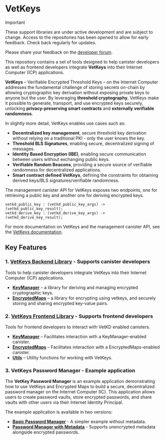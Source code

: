 # VetKeys

> [!IMPORTANT]  
> These support libraries are under active development and are subject to change. Access to the repositories has been opened to allow for early feedback. Check back regularly for updates.
>
> Please share your feedback on the [developer forum](https://forum.dfinity.org/t/threshold-key-derivation-privacy-on-the-ic/16560/179).

This repository contains a set of tools designed to help canister developers as well as frontend developers integrate **VetKeys** into their Internet Computer (ICP) applications.

**VetKeys** – Verifiable Encrypted Threshold Keys – on the Internet Computer addresses the fundamental challenge of storing secrets on-chain by allowing cryptographic key derivation without exposing private keys to anyone but the user. By leveraging **threshold cryptography**, VetKeys make it possible to generate, transport, and use encrypted keys securely, unlocking **privacy-preserving smart contracts** and **externally verifiable randomness**.

In slightly more detail, VetKeys enables use cases such as:

- **Decentralized key management**, secure threshold key derivation without relying on a traditional PKI - only the user knows the key.
- **Threshold BLS Signatures**, enabling secure, decentralized signing of messages.
- **Identity Based Encryption (IBE)**, enabling secure communication between users without exchanging public keys.
- **Verifiable Random Beacons**, providing a secure source of verifiable randomness for decentralized applications.
- **Smart contract defined VetKeys**, defining the constraints for obtaining derived keys/BLS signatures/verifiable randomness.

The management canister API for VetKeys exposes two endpoints, one for retrieving a public key and another one for deriving encrypted keys.

```
vetkd_public_key : (vetkd_public_key_args) -> (vetkd_public_key_result);
vetkd_derive_key : (vetkd_derive_key_args) -> (vetkd_derive_key_result);
```

For more documentation on VetKeys and the management canister API, see the [VetKeys documentation](https://internetcomputer.org/docs/building-apps/network-features/encryption/vetkeys).

## Key Features

### **1. [VetKeys Backend Library](./backend/rs/ic_vetkeys)** - Supports canister developers

Tools to help canister developers integrate VetKeys into their Internet Computer (ICP) applications.

- **[KeyManager](./backend/rs/ic_vetkeys/src/key_manager)** – a library for deriving and managing encrypted cryptographic keys.
- **[EncryptedMaps](./backend/rs/ic_vetkeys/src/encrypted_maps)** – a library for encrypting using vetkeys, and securely storing and sharing encrypted key-value pairs.

### **2. [VetKeys Frontend Library](./frontend/ic_vetkeys)** - Supports frontend developers

Tools for frontend developers to interact with VetKD enabled canisters.

- **[KeyManager](https://5lfyp-mqaaa-aaaag-aleqa-cai.icp0.io/classes/_dfinity_vetkeys_key_manager.KeyManager.html)** – Facilitates interaction with a KeyManager-enabled canister.
- **[EncryptedMaps](https://5lfyp-mqaaa-aaaag-aleqa-cai.icp0.io/classes/_dfinity_vetkeys_encrypted_maps.EncryptedMaps.html)** – Facilitates interaction with a EncryptedMaps-enabled canister.
- **[Utils](https://5lfyp-mqaaa-aaaag-aleqa-cai.icp0.io/modules/_dfinity_vetkeys.html)** – Utility functions for working with VetKeys.

### **3. VetKeys Password Manager** - Example application

The **VetKey Password Manager** is an example application demonstrating how to use VetKeys and Encrypted Maps to build a secure, decentralized password manager on the Internet Computer (IC). This application allows users to create password vaults, store encrypted passwords, and share vaults with other users via their Internet Identity Principal.

The example application is available in two versions:

- **[Basic Password Manager](./examples/password_manager)** - A simpler example without metadata.
- **[Password Manager with Metadata](./examples/password_manager_with_metadata)** - Supports unencrypted metadata alongside encrypted passwords.
